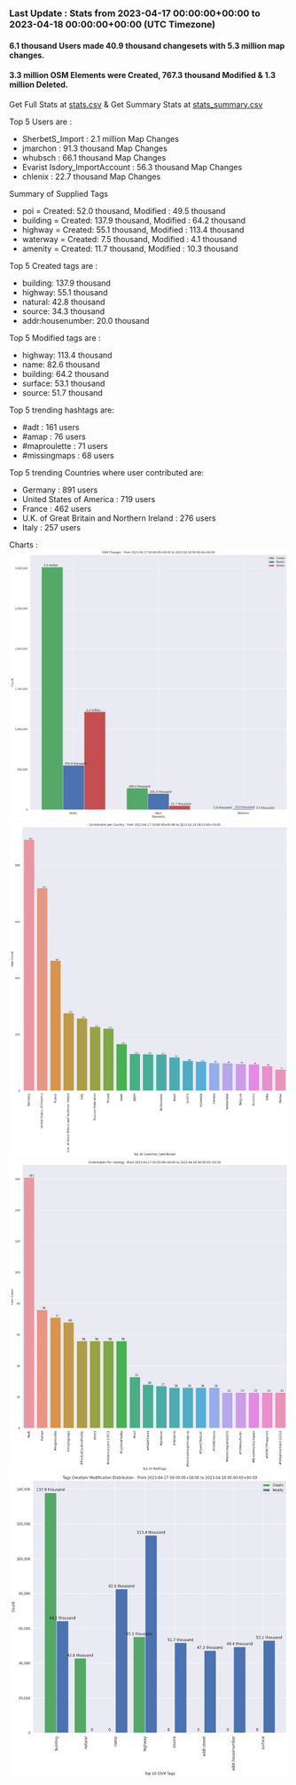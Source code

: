 ### Last Update : Stats from 2023-04-17 00:00:00+00:00 to 2023-04-18 00:00:00+00:00 (UTC Timezone)

#### 6.1 thousand Users made 40.9 thousand changesets with 5.3 million map changes.
#### 3.3 million OSM Elements were Created, 767.3 thousand Modified & 1.3 million Deleted.
Get Full Stats at [stats.csv](/stats/Global/Daily/stats.csv)
 & Get Summary Stats at [stats_summary.csv](/stats/Global/Daily/stats_summary.csv)

Top 5 Users are : 
- SherbetS_Import : 2.1 million Map Changes
- jmarchon : 91.3 thousand Map Changes
- whubsch : 66.1 thousand Map Changes
- Evarist Isdory_ImportAccount : 56.3 thousand Map Changes
- chlenix : 22.7 thousand Map Changes

Summary of Supplied Tags
- poi = Created: 52.0 thousand, Modified : 49.5 thousand
- building = Created: 137.9 thousand, Modified : 64.2 thousand
- highway = Created: 55.1 thousand, Modified : 113.4 thousand
- waterway = Created: 7.5 thousand, Modified : 4.1 thousand
- amenity = Created: 11.7 thousand, Modified : 10.3 thousand


Top 5 Created tags are :
- building: 137.9 thousand
- highway: 55.1 thousand
- natural: 42.8 thousand
- source: 34.3 thousand
- addr:housenumber: 20.0 thousand


Top 5 Modified tags are :
- highway: 113.4 thousand
- name: 82.6 thousand
- building: 64.2 thousand
- surface: 53.1 thousand
- source: 51.7 thousand


Top 5 trending hashtags are:
- #adt : 161 users
- #amap : 76 users
- #maproulette : 71 users
- #missingmaps : 68 users


Top 5 trending Countries where user contributed are:
- Germany : 891 users
- United States of America : 719 users
- France : 462 users
- U.K. of Great Britain and Northern Ireland : 276 users
- Italy : 257 users


 Charts : 
![Alt text](./stats_osm_changes.png) 
![Alt text](./stats_users_per_country.png) 
![Alt text](./stats_users_per_hashtag.png) 
![Alt text](./stats_tags.png) 
